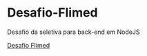 # Desafio-Flimed

Desafio da seletiva para back-end em NodeJS

[Desafio Flimed](https://flimed-test.notion.site/flimed-test/Desafio-Back-End-Flimed-304a4d6c096d405aad46c742820c62d2)
